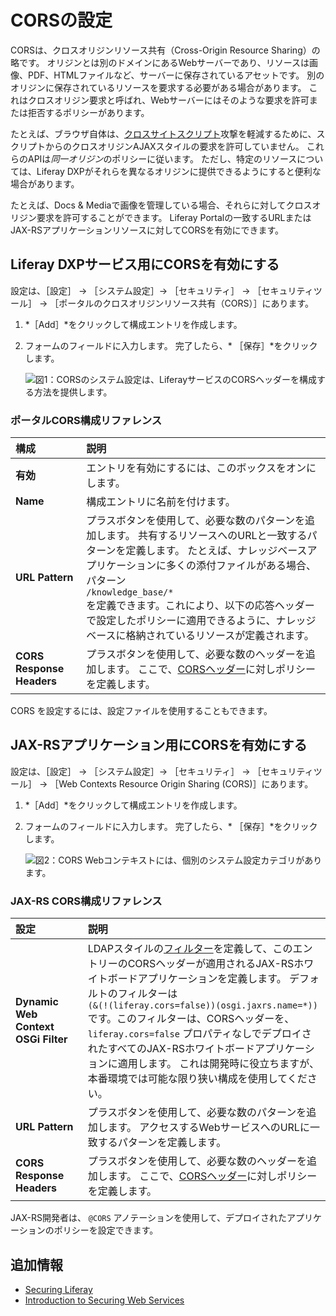 # CORSの設定

CORSは、クロスオリジンリソース共有（Cross-Origin Resource Sharing）の略です。 オリジンとは別のドメインにあるWebサーバーであり、リソースは画像、PDF、HTMLファイルなど、サーバーに保存されているアセットです。 別のオリジンに保存されているリソースを要求する必要がある場合があります。 これはクロスオリジン要求と呼ばれ、Webサーバーにはそのような要求を許可または拒否するポリシーがあります。

たとえば、ブラウザ自体は、[クロスサイトスクリプト](https://en.wikipedia.org/wiki/Cross-site_scripting)攻撃を軽減するために、スクリプトからのクロスオリジンAJAXスタイルの要求を許可していません。 これらのAPIは*同一オリジン*のポリシーに従います。 ただし、特定のリソースについては、Liferay DXPがそれらを異なるオリジンに提供できるようにすると便利な場合があります。

たとえば、Docs & Mediaで画像を管理している場合、それらに対してクロスオリジン要求を許可することができます。 Liferay Portalの一致するURLまたはJAX-RSアプリケーションリソースに対してCORSを有効にできます。

## Liferay DXPサービス用にCORSを有効にする

設定は、［設定］ &rarr; ［システム設定］&rarr; ［セキュリティ］ &rarr; ［セキュリティツール］ &rarr; ［ポータルのクロスオリジンリソース共有（CORS）］にあります。

1. *［Add］*をクリックして構成エントリを作成します。
1. フォームのフィールドに入力します。 完了したら、* ［保存］*をクリックします。

    ![図1：CORSのシステム設定は、LiferayサービスのCORSヘッダーを構成する方法を提供します。](./setting-up-cors/images/01.png)

### ポータルCORS構成リファレンス

| 構成                        | 説明                                                                                                                                                                                                                |
| :--- | :--- |
| **有効**                    | エントリを有効にするには、このボックスをオンにします。                                                                                                                                                                                       |
| **Name**                  | 構成エントリに名前を付けます。                                                                                                                                                                                                   |
| **URL Pattern**           | プラスボタンを使用して、必要な数のパターンを追加します。 共有するリソースへのURLと一致するパターンを定義します。 たとえば、ナレッジベースアプリケーションに多くの添付ファイルがある場合、パターン<br> `/knowledge_base/*` <br>を定義できます。これにより、以下の応答ヘッダーで設定したポリシーに適用できるように、ナレッジベースに格納されているリソースが定義されます。 |
| **CORS Response Headers** | プラスボタンを使用して、必要な数のヘッダーを追加します。 ここで、[CORSヘッダー](https://developer.mozilla.org/en-US/docs/Web/HTTP/Headers#CORS)に対しポリシーを定義します。                                                                                         |

CORS を設定するには、設定ファイルを使用することもできます。

## JAX-RSアプリケーション用にCORSを有効にする

設定は、［設定］ &rarr; ［システム設定］&rarr; ［セキュリティ］ &rarr; ［セキュリティツール］ &rarr; ［Web Contexts Resource Origin Sharing (CORS)］にあります。

1. *［Add］*をクリックして構成エントリを作成します。
1. フォームのフィールドに入力します。 完了したら、* ［保存］*をクリックします。

    ![図2：CORS Webコンテキストには、個別のシステム設定カテゴリがあります。](./setting-up-cors/images/02.png)

### JAX-RS CORS構成リファレンス

| 設定                                  | 説明                                                                                                                                                                                                                                                                                                                                                                            |
| :--- | :--- |
| **Dynamic Web Context OSGi Filter** | LDAPスタイルの[フィルター](https://osgi.org/specification/osgi.cmpn/7.0.0/service.http.whiteboard.html)を定義して、このエントリーのCORSヘッダーが適用されるJAX-RSホワイトボードアプリケーションを定義します。 デフォルトのフィルターは<br> `(&(!(liferay.cors=false))(osgi.jaxrs.name=*))` <br>です。このフィルターは、CORSヘッダーを、`liferay.cors=false` プロパティなしでデプロイされたすべてのJAX-RSホワイトボードアプリケーションに適用します。 これは開発時に役立ちますが、本番環境では可能な限り狭い構成を使用してください。 |
| **URL Pattern**                     | プラスボタンを使用して、必要な数のパターンを追加します。 アクセスするWebサービスへのURLに一致するパターンを定義します。                                                                                                                                                                                                                                                                                                               |
| **CORS Response Headers**           | プラスボタンを使用して、必要な数のヘッダーを追加します。 ここで、[CORSヘッダー](https://developer.mozilla.org/en-US/docs/Web/HTTP/Headers#CORS)に対しポリシーを定義します。                                                                                                                                                                                                                                                     |

JAX-RS開発者は、 `@CORS` アノテーションを使用して、デプロイされたアプリケーションのポリシーを設定できます。

## 追加情報

* [Securing Liferay](../../securing-liferay.md)
* [Introduction to Securing Web Services](../securing-web-services.md)
